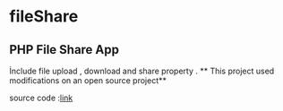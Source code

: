 # fileShare
## PHP File Share App
İnclude file upload , download and share property . 
** This project used modifications on an open source project**

source code :[link](https://www.sourcecodester.com/php/14592/simple-online-document-sharing-system-using-phpmysqli-source-code.html)
